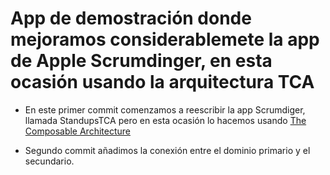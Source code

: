 # App de demostración donde mejoramos considerablemete la app de Apple Scrumdinger, en esta ocasión usando la arquitectura TCA #

* En este primer commit comenzamos a reescribir la app Scrumdiger, llamada StandupsTCA pero en esta ocasión lo hacemos usando [The Composable Architecture](https://github.com/pointfreeco/swift-composable-architecture)

* Segundo commit añadimos la conexión entre el dominio primario y el secundario.

